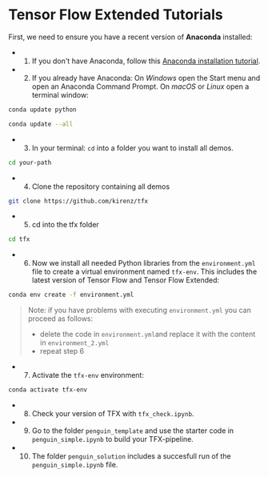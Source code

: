 # Tensor Flow Extended Tutorials

First, we need to ensure you have a recent version of **Anaconda** installed: 

- 1. If you don't have Anaconda, follow this [Anaconda installation tutorial](https://kirenz.github.io/codelabs/codelabs/anaconda-install/#0). 

- 2. If you already have Anaconda: On *Windows* open the Start menu and open an Anaconda Command Prompt. On *macOS* or *Linux* open a terminal window:

```bash
conda update python
```

```bash
conda update --all
```

- 3. In your terminal: `cd` into a folder you want to install all demos.

```bash
cd your-path
```


- 4. Clone the repository containing all demos

```bash
git clone https://github.com/kirenz/tfx
```

- 5. cd into the tfx folder

```bash
cd tfx
```

- 6. Now we install all needed Python libraries from the `environment.yml` file to create a virtual environment named `tfx-env`. This includes the latest version of Tensor Flow and Tensor Flow Extended: 

```bash
conda env create -f environment.yml
```

> Note: if you have problems with executing `environment.yml` you can proceed as follows: 
>
> - delete the code in `environment.yml`and replace it with the content in `environment_2.yml`
> - repeat step 6

- 7. Activate the `tfx-env` environment:

```bash
conda activate tfx-env
```

- 8. Check your version of TFX with `tfx_check.ipynb`.

- 9. Go to the folder `penguin_template` and use the starter code in `penguin_simple.ipynb` to build your TFX-pipeline.

- 10. The folder `penguin_solution` includes a succesfull run of the `penguin_simple.ipynb` file. 

